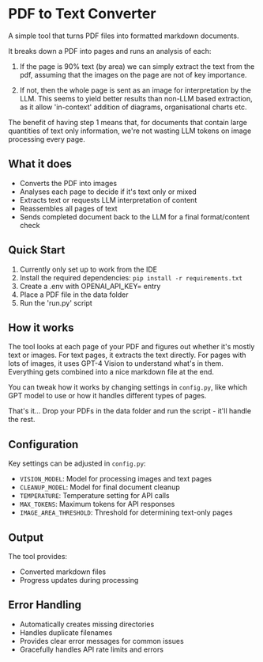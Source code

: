 # PDF to Text Converter

A simple tool that turns PDF files into formatted markdown documents. 

It breaks down a PDF into pages and runs an analysis of each:

1. If the page is 90% text (by area) we can simply extract the text from the pdf, assuming that the images on the page are not of key importance.

2. If not, then the whole page is sent as an image for interpretation by the LLM. This seems to yield better results than non-LLM based extraction, as it allow 'in-context' addition of diagrams, organisational charts etc.

The benefit of having step 1 means that, for documents that contain large quantities of text only information, we're not wasting LLM tokens on image processing every page.

## What it does

- Converts the PDF into images
- Analyses each page to decide if it's text only or mixed
- Extracts text or requests LLM interpretation of content
- Reassembles all pages of text
- Sends completed document back to the LLM for a final format/content check

## Quick Start

1. Currently only set up to work from the IDE
2. Install the required dependencies: `pip install -r requirements.txt`
3. Create a .env with OPENAI_API_KEY= entry
4. Place a PDF file in the data folder
5. Run the 'run.py' script

## How it works

The tool looks at each page of your PDF and figures out whether it's mostly text or images. For text pages, it extracts the text directly. For pages with lots of images, it uses GPT-4 Vision to understand what's in them. Everything gets combined into a nice markdown file at the end.

You can tweak how it works by changing settings in `config.py`, like which GPT model to use or how it handles different types of pages.

That's it... Drop your PDFs in the data folder and run the script - it'll handle the rest.

## Configuration

Key settings can be adjusted in `config.py`:
- `VISION_MODEL`: Model for processing images and text pages
- `CLEANUP_MODEL`: Model for final document cleanup
- `TEMPERATURE`: Temperature setting for API calls
- `MAX_TOKENS`: Maximum tokens for API responses
- `IMAGE_AREA_THRESHOLD`: Threshold for determining text-only pages

## Output

The tool provides:
- Converted markdown files
- Progress updates during processing

## Error Handling

- Automatically creates missing directories
- Handles duplicate filenames
- Provides clear error messages for common issues
- Gracefully handles API rate limits and errors






